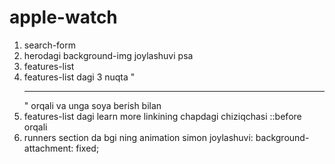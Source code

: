 # apple-watch

1. search-form
2. herodagi background-img joylashuvi psa
3. features-list
4. features-list dagi 3 nuqta "<hr />" orqali va unga soya berish bilan
5. features-list dagi learn more linkining chapdagi chiziqchasi ::before orqali
6. runners section da bgi ning animation simon joylashuvi: background-attachment: fixed;
